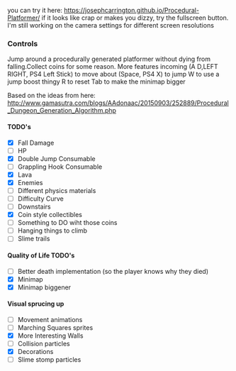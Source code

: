 you can try it here: https://josephcarrington.github.io/Procedural-Platformer/
if it looks like crap or makes you dizzy, try the fullscreen button. I'm still working on the camera settings for different screen resolutions

### Controls

Jump around a procedurally generated platformer without dying from falling.Collect coins for some reason. More features incoming
(A D,LEFT RIGHT, PS4 Left Stick) to move about
(Space, PS4 X) to jump
W to use a jump boost thingy
R to reset
Tab to make the minimap bigger

Based on the ideas from here: http://www.gamasutra.com/blogs/AAdonaac/20150903/252889/Procedural_Dungeon_Generation_Algorithm.php

#### TODO's
- [x] Fall Damage
- [ ] HP
- [x] Double Jump Consumable
- [ ] Grappling Hook Consumable
- [x] Lava
- [x] Enemies
- [ ] Different physics materials
- [ ] Difficulty Curve
- [ ] Downstairs
- [x] Coin style collectibles
- [ ] Something to DO wiht those coins
- [ ] Hanging things to climb
- [ ] Slime trails

#### Quality of Life TODO's
- [ ] Better death implementation (so the player knows why they died)
- [x] Minimap
- [x] Minimap biggener

#### Visual sprucing up
- [ ] Movement animations
- [ ] Marching Squares sprites
- [x] More Interesting Walls
- [ ] Collision particles
- [x] Decorations
- [ ] Slime stomp particles